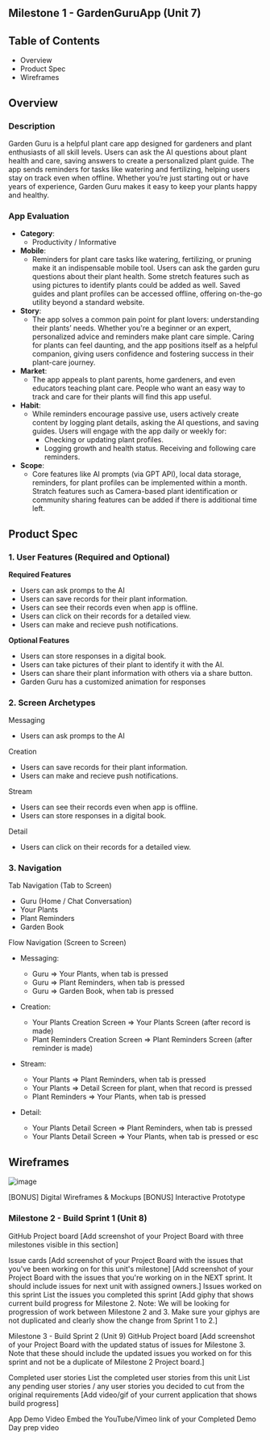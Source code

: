 ## Milestone 1 - GardenGuruApp (Unit 7)
## Table of Contents
- Overview
- Product Spec
- Wireframes
## Overview
### Description
Garden Guru is a helpful plant care app designed for gardeners and plant enthusiasts of all skill levels. Users can ask the AI questions about plant health and care, saving answers to create a personalized plant guide. The app sends reminders for tasks like watering and fertilizing, helping users stay on track even when offline. Whether you’re just starting out or have years of experience, Garden Guru makes it easy to keep your plants happy and healthy.

### App Evaluation

* **Category**: 
    * Productivity / Informative
* **Mobile**: 
    * Reminders for plant care tasks like watering, fertilizing, or pruning make it an indispensable mobile tool. Users can ask the garden guru questions about their plant health. Some stretch features such as using pictures to identify plants could be added as well. Saved guides and plant profiles can be accessed offline, offering on-the-go utility beyond a standard website.
* **Story**:
    * The app solves a common pain point for plant lovers: understanding their plants’ needs. Whether you're a beginner or an expert, personalized advice and reminders make plant care simple. Caring for plants can feel daunting, and the app positions itself as a helpful companion, giving users confidence and fostering success in their plant-care journey.
* **Market**:
    * The app appeals to plant parents, home gardeners, and even educators teaching plant care. People who want an easy way to track and care for their plants will find this app useful.
* **Habit**:
    * While reminders encourage passive use, users actively create content by logging plant details, asking the AI questions, and saving guides. Users will engage with the app daily or weekly for:
        * Checking or updating plant profiles.
        * Logging growth and health status.
Receiving and following care reminders.
* **Scope**:
    * Core features like AI prompts (via GPT API), local data storage, reminders, for plant profiles can be implemented within a month. Stratch features such as Camera-based plant identification or community sharing features can be added if there is additional time left.

## Product Spec
### 1. User Features (Required and Optional)
**Required Features**
* Users can ask promps to the AI
* Users can save records for their plant information.
* Users can see their records even when app is offline.
* Users can click on their records for a detailed view.
* Users can make and recieve push notifications. 


**Optional Features**
* Users can store responses in a digital book.
* Users can take pictures of their plant to identify it with the AI.
* Users can share their plant information with others via a share button.
* Garden Guru has a customized animation for responses

### 2. Screen Archetypes
Messaging
* Users can ask promps to the AI

Creation
* Users can save records for their plant information.
* Users can make and recieve push notifications. 

Stream
* Users can see their records even when app is offline.
* Users can store responses in a digital book.

Detail
* Users can click on their records for a detailed view.

### 3. Navigation
Tab Navigation (Tab to Screen)
* Guru (Home / Chat Conversation)
* Your Plants
* Plant Reminders 
* Garden Book

Flow Navigation (Screen to Screen)
* Messaging:
    * Guru => Your Plants, when tab is pressed
    * Guru => Plant Reminders, when tab is pressed
    * Guru => Garden Book, when tab is pressed

* Creation: 
    * Your Plants Creation Screen => Your Plants Screen (after record is made)
    * Plant Reminders Creation Screen => Plant Reminders Screen (after reminder is made)

* Stream:
    * Your Plants => Plant Reminders, when tab is pressed
    * Your Plants => Detail Screen for plant, when that record is pressed
    * Plant Reminders => Your Plants, when tab is pressed
    
* Detail:
    * Your Plants Detail Screen => Plant Reminders, when tab is pressed
    * Your Plants Detail Screen => Your Plants, when tab is pressed or esc
    
    

## Wireframes
![image](https://hackmd.io/_uploads/ryj9q5fmye.png)
 



[BONUS] Digital Wireframes & Mockups
[BONUS] Interactive Prototype

### Milestone 2 - Build Sprint 1 (Unit 8)
GitHub Project board
[Add screenshot of your Project Board with three milestones visible in this section] 

Issue cards
[Add screenshot of your Project Board with the issues that you've been working on for this unit's milestone] 
[Add screenshot of your Project Board with the issues that you're working on in the NEXT sprint. It should include issues for next unit with assigned owners.] 
Issues worked on this sprint
List the issues you completed this sprint
[Add giphy that shows current build progress for Milestone 2. Note: We will be looking for progression of work between Milestone 2 and 3. Make sure your giphys are not duplicated and clearly show the change from Sprint 1 to 2.]

Milestone 3 - Build Sprint 2 (Unit 9)
GitHub Project board
[Add screenshot of your Project Board with the updated status of issues for Milestone 3. Note that these should include the updated issues you worked on for this sprint and not be a duplicate of Milestone 2 Project board.] 

Completed user stories
List the completed user stories from this unit
List any pending user stories / any user stories you decided to cut from the original requirements
[Add video/gif of your current application that shows build progress] 

App Demo Video
Embed the YouTube/Vimeo link of your Completed Demo Day prep video

